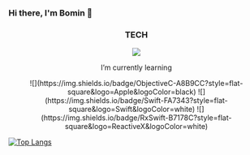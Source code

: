 ### Hi there, I'm Bomin 👋

<h3 align="center"> TECH </h3>
<p align="center"> <img src="https://img.shields.io/badge/Swift-FA7343?style=flat-square&logo=Swift&logoColor=white"/></a> </p>
<p align="center"> I’m currently learning </p>
<p align="center"> ![](https://img.shields.io/badge/ObjectiveC-A8B9CC?style=flat-square&logo=Apple&logoColor=black) ![](https://img.shields.io/badge/Swift-FA7343?style=flat-square&logo=Swift&logoColor=white) ![](https://img.shields.io/badge/RxSwift-B7178C?style=flat-square&logo=ReactiveX&logoColor=white) </p>

<!--
- 🌱 I’m currently learning <img src="https://img.shields.io/badge/Swift-FA7343?style=flat-square&logo=Swift&logoColor=white"/></a> <img src="https://img.shields.io/badge/ObjectiveC-000000?style=flat-square&logo=Apple&logoColor=white"/></a> <img src="https://img.shields.io/badge/RxSwift-B7178C?style=flat-square&logo=ReactiveX&logoColor=white"/></a> 

 [Objective-C](https://developer.apple.com/library/archive/documentation/Cocoa/Conceptual/ProgrammingWithObjectiveC/Introduction/Introduction.html#//apple_ref/doc/uid/TP40011210-CH1-SW1),  [Swift](https://swift.org),  [RxSwift](https://github.com/ReactiveX/RxSwift) 

**BOMS2/BOMS2** is a ✨ _special_ ✨ repository because its `README.md` (this file) appears on your GitHub profile.

Here are some ideas to get you started:

- 🔭 I’m currently working on ...

- 👯 I’m looking to collaborate on ...
- 🤔 I’m looking for help with ...

- 😄 Pronouns: ...
- ⚡ Fun fact: ...
-->

[![Top Langs](https://github-readme-stats.vercel.app/api/top-langs/?username=BOMS2)](https://github.com/BOMS2)



